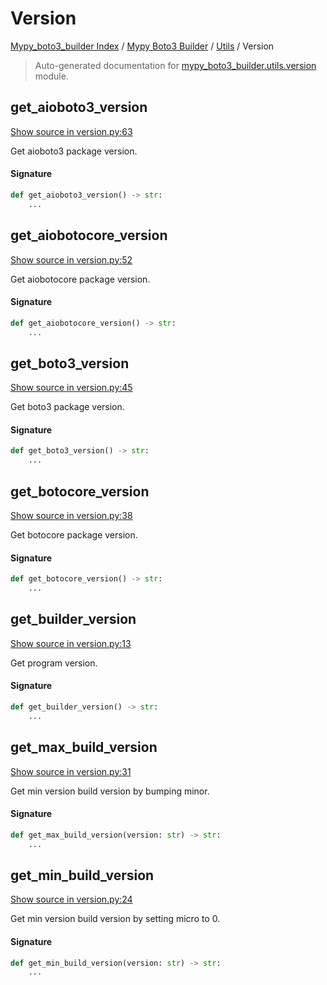 # Version

[Mypy_boto3_builder Index](../../README.md#mypy_boto3_builder-index) /
[Mypy Boto3 Builder](../index.md#mypy-boto3-builder) /
[Utils](./index.md#utils) /
Version

> Auto-generated documentation for [mypy_boto3_builder.utils.version](https://github.com/youtype/mypy_boto3_builder/blob/main/mypy_boto3_builder/utils/version.py) module.

## get_aioboto3_version

[Show source in version.py:63](https://github.com/youtype/mypy_boto3_builder/blob/main/mypy_boto3_builder/utils/version.py#L63)

Get aioboto3 package version.

#### Signature

```python
def get_aioboto3_version() -> str:
    ...
```



## get_aiobotocore_version

[Show source in version.py:52](https://github.com/youtype/mypy_boto3_builder/blob/main/mypy_boto3_builder/utils/version.py#L52)

Get aiobotocore package version.

#### Signature

```python
def get_aiobotocore_version() -> str:
    ...
```



## get_boto3_version

[Show source in version.py:45](https://github.com/youtype/mypy_boto3_builder/blob/main/mypy_boto3_builder/utils/version.py#L45)

Get boto3 package version.

#### Signature

```python
def get_boto3_version() -> str:
    ...
```



## get_botocore_version

[Show source in version.py:38](https://github.com/youtype/mypy_boto3_builder/blob/main/mypy_boto3_builder/utils/version.py#L38)

Get botocore package version.

#### Signature

```python
def get_botocore_version() -> str:
    ...
```



## get_builder_version

[Show source in version.py:13](https://github.com/youtype/mypy_boto3_builder/blob/main/mypy_boto3_builder/utils/version.py#L13)

Get program version.

#### Signature

```python
def get_builder_version() -> str:
    ...
```



## get_max_build_version

[Show source in version.py:31](https://github.com/youtype/mypy_boto3_builder/blob/main/mypy_boto3_builder/utils/version.py#L31)

Get min version build version by bumping minor.

#### Signature

```python
def get_max_build_version(version: str) -> str:
    ...
```



## get_min_build_version

[Show source in version.py:24](https://github.com/youtype/mypy_boto3_builder/blob/main/mypy_boto3_builder/utils/version.py#L24)

Get min version build version by setting micro to 0.

#### Signature

```python
def get_min_build_version(version: str) -> str:
    ...
```
